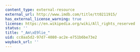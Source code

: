 ```yaml
---
content_type: external-resource
external_url: http://www.imdb.com/title/tt0211915/
has_external_license_warning: true
license: https://en.wikipedia.org/wiki/All_rights_reserved
status: ''
title: "_Am\xE9lie_"
uid: cc8aa5d2-97d7-4080-ac2e-e751b6be73e2
wayback_url: ''
---
```

